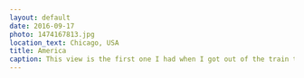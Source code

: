 ```yaml
---
layout: default
date: 2016-09-17
photo: 1474167813.jpg
location_text: Chicago, USA
title: America
caption: This view is the first one I had when I got out of the train to get closer to Chicago city center. A massive road, huge traffic jam, lots of cars and trucks, etc. Well... Welcome to America!
---
```

